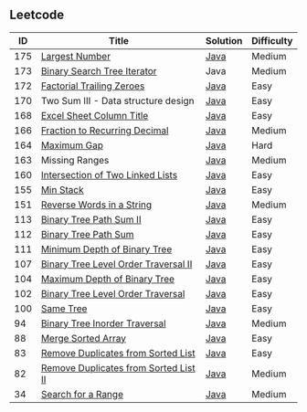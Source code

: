 <html lang="en">
<head>
<meta http-equiv="Content-Type" content="text/html; charset=UTF-8">
<link rel="stylesheet" href="http://bootswatch.com/readable/bootstrap.css" media="screen">
<link rel="stylesheet" href="http://bootswatch.com/assets/css/bootswatch.min.css">
<link ref="stylesheet" href="http://tulip.rnet.missouri.edu/profunc/index.php/media/css/jquery.dataTables.css">

<link rel="stylesheet" type="text/css" href="http://tulip.rnet.missouri.edu/profunc/assets/media/css/jquery.dataTables.css">
<script type="text/javascript" language="javascript" src="http://tulip.rnet.missouri.edu/profunc/assets/media/js/jquery.js"></script>
<script type="text/javascript" language="javascript" src="https://cdn.datatables.net/1.10.4/js/jquery.dataTables.min.js"></script>
  
<script type="text/javascript" language="javascript" class="init">
  $(document).ready(function() {
    $('#example').dataTable({
      "order": [[ 0, "desc" ]]
    });

  } );
</script>
</head>
<body>
  <h2>Leetcode</h2>
<table id="example" class="dataTable">
  <thead>
    <tr>
      <th scope="col">ID</th>
      <th scope="col">Title</th>
      <th scope="col">Solution</th>
      <th scope="col">Difficulty</th>
    </tr>
  </thead>
  <tfoot>
    <tr>
      <td></td>
      <td></td>
      <td></td>
      <td></td>
    </tr>
  </tfoot>
  <tbody>
    <tr>
      <td>175</td>
      <td><a href="https://oj.leetcode.com/problems/largest-number/">Largest Number</a></td>
      <td><a href="https://github.com/eclipsegst/coding/blob/master/coding/src/largestNumber/LargestNumber.java">Java</a></td>
      <td>Medium</td>
    </tr>
    <tr>
      <td>173</td>
      <td><a href="https://oj.leetcode.com/problems/binary-search-tree-iterator/">Binary Search Tree Iterator</a></td>
      <td>Java</td>
      <td>Medium</td>
    </tr>
    <tr>
      <td>172</td>
      <td><a href="https://oj.leetcode.com/problems/factorial-trailing-zeroes/">Factorial Trailing Zeroes</a></td>
      <td><a href="https://github.com/eclipsegst/coding/blob/master/coding/src/factorialTrailingZeroes/FactorialTrailingZeroes.java">Java</a></td>
      <td>Easy</td>
    </tr>
    <tr>
      <td>170</td>
      <td>Two Sum III - Data structure design</td>
      <td><a href="https://github.com/eclipsegst/coding/blob/master/coding/src/two_sum/TwoSum.java">Java</a></td>
      <td>Easy</td>
    </tr>
    <tr>
      <td>168</td>
      <td><a href="https://oj.leetcode.com/problems/excel-sheet-column-title/">Excel Sheet Column Title</a></td>
      <td><a href="https://github.com/eclipsegst/coding/blob/master/coding/src/excelSheetColumn/ExcelSheetColumnTitle.java">Java</a></td>
      <td>Easy</td>
    </tr>
    <tr>
      <td>166</td>
      <td><a href="https://oj.leetcode.com/problems/fraction-to-recurring-decimal/">Fraction to Recurring Decimal</a></td>
      <td><a href="https://github.com/eclipsegst/coding/blob/master/coding/src/fractionToRecurringDecimal/FractionToDecimal.java">Java</a></td>
      <td>Medium</td>
    </tr>
    <tr>
      <td>164</td>
      <td><a href="https://oj.leetcode.com/problems/maximum-gap/">Maximum Gap</a></td>
      <td><a href="https://github.com/eclipsegst/coding/blob/master/coding/src/maximumGap/Solution.java">Java</a></td>
      <td>Hard</td>
    </tr>
    <tr>
      <td>163</td>
      <td>Missing Ranges</td>
      <td><a href="https://github.com/eclipsegst/coding/blob/master/coding/src/missingRanges/MissingRanges.java">Java</a></td>
      <td>Medium</td>
    </tr>
    <tr>
      <td>160</td>
      <td><a href="https://oj.leetcode.com/problems/intersection-of-two-linked-lists/">Intersection of Two Linked Lists</a></td>
      <td><a href="https://github.com/eclipsegst/coding/blob/master/coding/src/intersectionOfTwoLinkedLists/IntersectionOfTwoLinkedLists.java">Java</a></td>
      <td>Easy</td>
    </tr>
    <tr>
      <td>155</td>
      <td><a href="https://oj.leetcode.com/problems/min-stack/">Min Stack</a></td>
      <td><a href="https://github.com/eclipsegst/coding/blob/master/coding/src/minStack/MinStack.java">Java</a></td>
      <td>Easy</td>
    </tr>
    <tr>
      <td>151</td>
      <td><a href="https://oj.leetcode.com/problems/reverse-words-in-a-string/">Reverse Words in a String</a></td>
      <td><a href="https://github.com/eclipsegst/coding/blob/master/coding/src/reverseWords/ReverseWords.java">Java</a></td>
      <td>Medium</td>
    </tr>
    <tr>
      <td>113</td>
      <td><a href="https://oj.leetcode.com/problems/path-sum-ii/">Binary Tree Path Sum II</a></td>
      <td><a href="https://github.com/eclipsegst/coding/blob/master/coding/src/binaryTreePathSumII/BinaryTreePathSumII.java">Java</a></td>
      <td>Easy</td>
    </tr>
    <tr>
      <td>112</td>
      <td><a href="https://oj.leetcode.com/problems/path-sum/">Binary Tree Path Sum</a></td>
      <td><a href="https://github.com/eclipsegst/coding/blob/master/coding/src/binaryTreePathSum/BinaryTreePathSum.java">Java</a></td>
      <td>Easy</td>
    </tr>
    <tr>
      <td>111</td>
      <td><a href="https://oj.leetcode.com/problems/minimum-depth-of-binary-tree/">Minimum Depth of Binary Tree</a></td>
      <td><a href="https://github.com/eclipsegst/coding/blob/master/coding/src/minimumDepthOfBinaryTree/MinDepth.java">Java</a></td>
      <td>Easy</td>
    </tr>
    <tr>
      <td>107</td>
      <td><a href="https://oj.leetcode.com/problems/binary-tree-level-order-traversal-ii/">Binary Tree Level Order Traversal II</a></td>
      <td><a href="https://github.com/eclipsegst/coding/blob/master/coding/src/binaryTreeLevelOrderTraversalTwo/BinaryTreeLevelOrderTraversalTwo.java">Java</a></td>
      <td>Easy</td>
    </tr>
    <tr>
      <td>104</td>
      <td><a href="https://oj.leetcode.com/problems/maximum-depth-of-binary-tree/">Maximum Depth of Binary Tree</a></td>
      <td><a href="https://github.com/eclipsegst/coding/blob/master/coding/src/maximumDepthOfBinaryTree/MaxDepth.java">Java</a></td>
      <td>Easy</td>
    </tr>
    <tr>
      <td>102</td>
      <td><a href="https://oj.leetcode.com/problems/binary-tree-level-order-traversal/">Binary Tree Level Order Traversal</a></td>
      <td><a href="https://github.com/eclipsegst/coding/blob/master/coding/src/binaryTreeLevelOrderTraversal/BinaryTreeLevelOrderTraversal.java">Java</a></td>
      <td>Easy</td>
    </tr>
    <tr>
      <td>100</td>
      <td><a href="https://oj.leetcode.com/problems/same-tree/">Same Tree</a></td>
      <td><a href="https://github.com/eclipsegst/coding/blob/master/coding/src/sameTree/SameTree.java">Java</a></td>
      <td>Easy</td>
    </tr>
    <tr>
      <td>94</td>
      <td><a href="https://oj.leetcode.com/problems/binary-tree-inorder-traversal/">Binary Tree Inorder Traversal</a></td>
      <td><a href="https://github.com/eclipsegst/coding/blob/master/coding/src/binaryTreeInorderTraversal/BinaryTreeInorderTraversal.java">Java</a></td>
      <td>Medium</td>
    </tr>
    <tr>
      <td>88</td>
      <td><a href="https://oj.leetcode.com/problems/merge-sorted-array/">Merge Sorted Array</a></td>
      <td><a href="https://github.com/eclipsegst/coding/blob/master/coding/src/mergeSortedArray/MergeSortedArray.java">Java</a></td>
      <td>Easy</td>
    </tr>
    <tr>
      <td>83</td>
      <td><a href="https://oj.leetcode.com/problems/remove-duplicates-from-sorted-list/">Remove Duplicates from Sorted List</a></td>
      <td><a href="https://github.com/eclipsegst/coding/blob/master/coding/src/removeDuplicatesFromSortedList/RemoveDuplicatesFromSortedList.java">Java</a></td>
      <td>Easy</td>
    </tr>
    <tr>
      <td>82</td>
      <td><a href="https://oj.leetcode.com/problems/remove-duplicates-from-sorted-list-ii/">Remove Duplicates from Sorted List II</a></td>
      <td><a href="">Java</a></td>
      <td>Medium</td>
    </tr>
    <tr>
      <td>34</td>
      <td><a href="https://oj.leetcode.com/problems/search-for-a-range/">Search for a Range</a></td>
      <td><a href="https://github.com/eclipsegst/coding/blob/master/coding/src/searchRange/SearchForRange.java">Java</a></td>
      <td>Medium</td>
    </tr>
  </tbody>
</table>
</body>
</html>